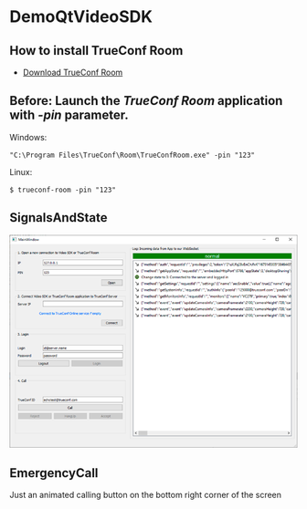 # DemoQtVideoSDK

## How to install TrueConf Room

* [Download TrueConf Room](https://github.com/zoboff/tcroom/blob/master/install_trueconf_room.md)

## Before: Launch the *TrueConf Room* application with *-pin* parameter.

Windows:
```
"C:\Program Files\TrueConf\Room\TrueConfRoom.exe" -pin "123"
```

Linux:
```
$ trueconf-room -pin "123"
```

## SignalsAndState
![screenshot of the DemoQtVideoSDK main screen](screenshot.png)

## EmergencyCall

Just an animated calling button on the bottom right corner of the screen